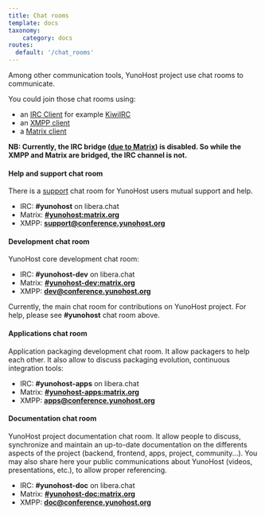 ```yaml
---
title: Chat rooms
template: docs
taxonomy:
    category: docs
routes:
  default: '/chat_rooms'
---
```


Among other communication tools, YunoHost project use chat rooms to communicate.

You could join those chat rooms using:

- an [IRC Client](https://en.wikipedia.org/wiki/Comparison_of_Internet_Relay_Chat_clients) for example [KiwiIRC](https://web.libera.chat/#yunohost)
- an [XMPP client](https://en.wikipedia.org/wiki/Comparison_of_instant_messaging_clients)
- a [Matrix client](https://matrix.org/docs/guides/faq.html#what-clients-are-available%3F)

**NB: Currently, the IRC bridge ([due to Matrix](https://libera.chat/guides/faq#are-bridges-allowed)) is disabled. So while the XMPP and Matrix are bridged, the IRC channel is not.**

#### Help and support chat room

There is a [support](/help) chat room for YunoHost users mutual support and help.

- IRC: **#yunohost** on libera.chat
- Matrix: **[#yunohost:matrix.org](https://matrix.to/#/#yunohost:matrix.org)**
- XMPP: **[support@conference.yunohost.org](xmpp:support@conference.yunohost.org?join)**

#### Development chat room

YunoHost core development chat room:

- IRC: **#yunohost-dev** on libera.chat
- Matrix: **[#yunohost-dev:matrix.org](https://matrix.to/#/#yunohost-dev:matrix.org)**
- XMPP: **[dev@conference.yunohost.org](xmpp:dev@conference.yunohost.org?join)**

Currently, the main chat room for contributions on YunoHost project.
For help, please see **#yunohost** chat room above.

#### Applications chat room

Application packaging development chat room. It allow packagers to help each other.
It also allow to discuss packaging evolution, continuous integration tools:

- IRC: **#yunohost-apps** on libera.chat
- Matrix: **[#yunohost-apps:matrix.org](https://matrix.to/#/#yunohost-apps:matrix.org)**
- XMPP: **[apps@conference.yunohost.org](xmpp:apps@conference.yunohost.org?join)**

#### Documentation chat room

YunoHost project documentation chat room. It allow people to discuss, synchronize and maintain
an up-to-date documentation on the differents aspects of the project (backend, frontend, apps, project, community...).
You may also share here your public communications about YunoHost (videos, presentations, etc.), to allow proper referencing.

- IRC: **#yunohost-doc** on libera.chat
- Matrix: **[#yunohost-doc:matrix.org](https://matrix.to/#/#yunohost-doc:matrix.org)**
- XMPP: **[doc@conference.yunohost.org](xmpp:doc@conference.yunohost.org?join)**
